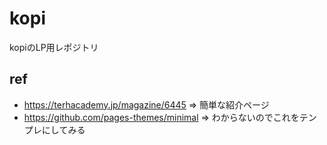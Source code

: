 # kopi

kopiのLP用レポジトリ

## ref

- https://terhacademy.jp/magazine/6445 => 簡単な紹介ページ
- https://github.com/pages-themes/minimal => わからないのでこれをテンプレにしてみる
